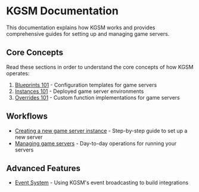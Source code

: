 # KGSM Documentation

This documentation explains how KGSM works and provides comprehensive guides for setting up and managing game servers.

## Core Concepts

Read these sections in order to understand the core concepts of how KGSM operates:

1. [Blueprints 101](blueprints.md) - Configuration templates for game servers
2. [Instances 101](instances.md) - Deployed game server environments
3. [Overrides 101](overrides.md) - Custom function implementations for game servers

## Workflows

- [Creating a new game server instance](create_new_game_server_instance.md) - Step-by-step guide to set up a new server
- [Managing game servers](managing_game_servers.md) - Day-to-day operations for running your servers

## Advanced Features

- [Event System](events.md) - Using KGSM's event broadcasting to build integrations
